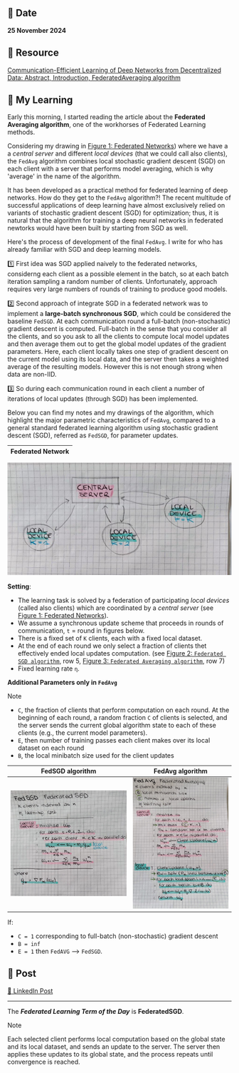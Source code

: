 ## 📅 Date
**25 November 2024**

## 📰 Resource
[Communication-Efficient Learning of Deep Networks from Decentralized Data: Abstract, Introduction, FederatedAveraging algorithm](https://arxiv.org/pdf/1602.05629)

## 🔖 My Learning
Early this morning, I started reading the article about the **Federated Averaging algorithm**, one of the workhorses of Federated Learning methods.

Considering my drawing in [Figure 1: Federated Networks](https://github.com/GiuliaGualtieri/30DaysOfFLCode/raw/main/30days/images/FederatedNetworks.jpeg)) where we have a a _central server_ and different _local devices_ (that we could call also clients), the `FedAvg` algorithm combines local stochastic gradient descent (SGD) on each client with a server that performs model averaging, which is why 'average' in the name of the algorithm. 

It has been developed as a practical method for federated learning of deep networks. How do they get to the `FedAvg` algorithm?! 
The recent multitude of successful applications of deep learning have almost exclusively relied on variants of stochastic gradient descent (SGD) for optimization; thus, it is natural that the algorithm for training a deep neural networks in federated newtorks would have been built by starting from SGD as well.

Here's the process of development of the final `FedAvg`. I write for who has already familiar with SGD and deep learning models. 

1️⃣ First idea was SGD applied naively to the federated networks, considerng each client as a possible element in the batch, so at each batch iteration sampling a random number of clients. Unfortunately, approach requires very large numbers of rounds of training to produce good models. 

2️⃣ Second approach of integrate SGD in a federated network was to implement a **large-batch synchronous SGD**, which could be considered the baseline `FedSGD`. At each communication round a full-batch (non-stochastic) gradient descent is computed. Full-batch in the sense that you consider all the clients, and so you ask to all the clients to compute local model updates and then average them out to get the global model updates of the gradient parameters. Here, each client locally takes one step of gradient descent on the current model using its local data, and the server then takes a weighted average of the resulting models. However this is not enough strong when data are non-IID.  

3️⃣ So during each communication round in each client a number of iterations of local updates (through SGD) has been implemented.

Below you can find my notes and my drawings of the algorithm, which highlight the major parametric characteristics of 
`FedAvg`, compared to a general standard federated learning algorithm using stochastic gradient descent (SGD), referred as `FedSGD`, for parameter updates.

Federated Network| 
:-------------------------:|
![Figure 1: Federated Networks](../images/FederatedNetworks.jpeg)

**Setting**: 
- The learning task is solved by a federation of participating _local devices_ (called also clients) which are coordinated by a _central server_ (see [Figure 1: Federated Networks](https://github.com/GiuliaGualtieri/30DaysOfFLCode/raw/main/30days/images/FederatedNetworks.jpeg)).
- We assume a synchronous update scheme that proceeds in rounds of communication, `t` = round in figures below.
- There is a fixed set of `K` clients, each with a fixed local dataset. 
- At the end of each round we only select a fraction of clients thet effectively ended local updates computation. (see [Figure 2: `Federated SGD algorithm`](https://github.com/GiuliaGualtieri/30DaysOfFLCode/raw/main/30days/images/FedSGD.jpeg), row 5, [Figure 3: `Federated Averaging algorithm`](https://github.com/GiuliaGualtieri/30DaysOfFLCode/raw/main/30days/images/FedAVG.jpeg), row 7)
- Fixed learning rate `η`.

**Additional Parameters only in `FedAvg`**
> [!NOTE]
> - `C`, the fraction of clients that perform computation on each round. At the beginning of each round, a random fraction `C` of clients is selected, and the server sends the current global algorithm state to each of these clients (e.g., the current model parameters).
> - `E`, then number of training passes each client makes over its local dataset on each round
> - `B`, the local minibatch size used for the client updates


FedSGD algorithm             |  FedAvg algorithm
:-------------------------:|:-------------------------:
![Figure 2: `Federated SGD algorithm`](../images/FedSGD.jpeg)  |  ![Figure 3: `Federated Averaging algorithm`](../images/FedAVG.jpeg)
 

If:
- `C = 1` corresponding to full-batch (non-stochastic) gradient descent
- `B = inf`
- `E = 1`
then `FedAVG` --> `FedSGD`.


## 📮 Post 

[📘 LinkedIn Post](https://www.linkedin.com/posts/giuliagualtieri_30daysofflcode-federatedaveraging-fl-activity-7266740341498654721-reqe?utm_source=share&utm_medium=member_desktop)

------
The _**Federated Learning Term of the Day**_ is **FederatedSGD**.
> [!NOTE]
> Each selected client performs local computation based on the global state and its local dataset, and sends an update to the server. The server then applies these updates to its global state, and the process repeats until convergence is reached.
